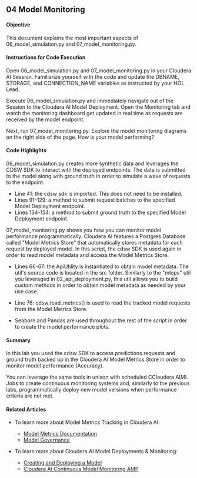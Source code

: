 ## 04 Model Monitoring

#### Objective

This document explains the most important aspects of 06_model_simulation.py and 07_model_monitoring.py.

#### Instructions for Code Execution

Open 06_model_simulation.py and 07_model_monitoring.py in your Cloudera AI Session. Familiarize yourself with the code and update the DBNAME, STORAGE, and CONNECTION_NAME variables as instructed by your HOL Lead.

Execute 06_model_simulation.py and immediately navigate out of the Session to the Cloudera AI Model Deployment. Open the Monitoring tab and watch the monitoring dashboard get updated in real time as requests are received by the model endpoint.

Next, run 07_model_monitoring.py. Explore the model monitoring diagrams on the right side of the page. How is your model performing?

#### Code Highlights

06_model_simulation.py creates more synthetic data and leverages the CDSW SDK to interact with the deployed endpoints. The data is submitted to the model along with ground truth in order to simulate a wave of requests to the endpoint.

* Line 41: the cdsw sdk is imported. This does not need to be installed.
* Lines 91-129: a method to submit request batches to the specified Model Deployment endpoint.
* Lines 134-154: a method to submit ground truth to the specified Model Deployment endpoint.

07_model_monitoring.py shows you how you can monitor model performance programmatically. Cloudera AI features a Postgres Database called "Model Metrics Store" that automatically stores metadata for each request by deployed model. In this script, the cdsw SDK is used again in order to read model metadata and access the Model Metrics Store.

* Lines 66-67: the ApiUtility is instantiated to obtain model metadata. The util's source code is located in the src folder. Similarly to the "mlops" util you leveraged in 02_api_deployment.py, this util allows you to build custom methods in order to obtain model metadata as needed by your use case.

* Line 76: cdsw.read_metrics() is used to read the tracked model requests from the Model Metrics Store.

* Seaborn and Pandas are used throughout the rest of the script in order to create the model performance plots.

#### Summary

In this lab you used the cdsw SDK to access predictions requests and ground truth backed up in the Cloudera AI Model Metrics Store in order to monitor model performance (Accuracy).

You can leverage the same tools in unison with scheduled CCloudera AIML Jobs to create continuous monitoring systems and, similarly to the previous labs, programmatically deploy new model versions when performance criteria are not met.  

#### Related Articles

* To learn more about Model Metrics Tracking in Cloudera AI:
  * [Model Metrics Documentation](https://docs.cloudera.com/machine-learning/cloud/model-metrics/topics/ml-enabling-model-metrics.html)
  * [Model Governance](https://docs.cloudera.com/machine-learning/cloud/model-governance/topics/ml-enabling-model-governance.html)

* To learn more about Cloudera AI Model Deployments & Monitoring:
  * [Creating and Deploying a Model](https://docs.cloudera.com/machine-learning/cloud/models/topics/ml-creating-and-deploying-a-model.html)
  * [Cloudera AI Continuous Model Monitoring AMP](https://github.com/cloudera/CML_AMP_Continuous_Model_Monitoring)
